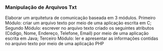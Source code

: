 ### Manipulação de Arquivos Txt

Elaborar um arquitetura de comunicação baseada em 3 módulos.
Primeiro Módulo: criar um arquivo texto por meio de uma aplicação escrita em C;
Segundo Módulo: escrever no arquivo texto criado os seguintes atributos (Código, Nome, Endereço, Telefone, Email) por meio de uma aplicação escrita em Java;
Terceiro Módulo: ler e apresentar as informações contidas no arquivo texto por meio de uma aplicação PHP
